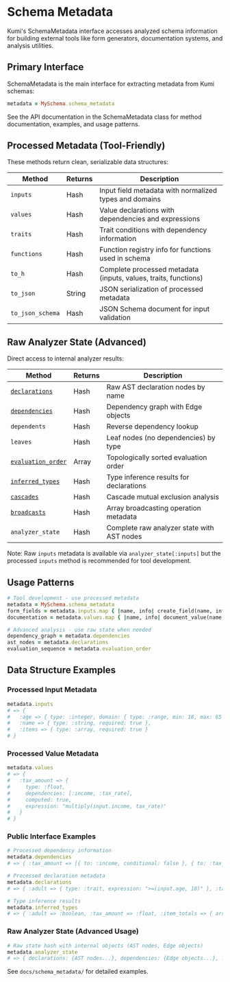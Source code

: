 # Schema Metadata

Kumi's SchemaMetadata interface accesses analyzed schema information for building external tools like form generators, documentation systems, and analysis utilities.

## Primary Interface

SchemaMetadata is the main interface for extracting metadata from Kumi schemas:

```ruby
metadata = MySchema.schema_metadata
```

See the API documentation in the SchemaMetadata class for method documentation, examples, and usage patterns.

## Processed Metadata (Tool-Friendly)

These methods return clean, serializable data structures:

| Method | Returns | Description |
|--------|---------|-------------|
| `inputs` | Hash | Input field metadata with normalized types and domains |
| `values` | Hash | Value declarations with dependencies and expressions |
| `traits` | Hash | Trait conditions with dependency information |
| `functions` | Hash | Function registry info for functions used in schema |
| `to_h` | Hash | Complete processed metadata (inputs, values, traits, functions) |
| `to_json` | String | JSON serialization of processed metadata |
| `to_json_schema` | Hash | JSON Schema document for input validation |

## Raw Analyzer State (Advanced)

Direct access to internal analyzer results:

| Method | Returns | Description |
|--------|---------|-------------|
| [`declarations`](schema_metadata/declarations.md) | Hash | Raw AST declaration nodes by name |
| [`dependencies`](schema_metadata/dependencies.md) | Hash | Dependency graph with Edge objects |
| `dependents` | Hash | Reverse dependency lookup |
| `leaves` | Hash | Leaf nodes (no dependencies) by type |
| [`evaluation_order`](schema_metadata/evaluation_order.md) | Array | Topologically sorted evaluation order |
| [`inferred_types`](schema_metadata/inferred_types.md) | Hash | Type inference results for declarations |
| [`cascades`](schema_metadata/cascades.md) | Hash | Cascade mutual exclusion analysis |
| [`broadcasts`](schema_metadata/broadcasts.md) | Hash | Array broadcasting operation metadata |
| `analyzer_state` | Hash | Complete raw analyzer state with AST nodes |

Note: Raw `inputs` metadata is available via `analyzer_state[:inputs]` but the processed `inputs` method is recommended for tool development.

## Usage Patterns

```ruby
# Tool development - use processed metadata
metadata = MySchema.schema_metadata
form_fields = metadata.inputs.map { |name, info| create_field(name, info) }
documentation = metadata.values.map { |name, info| document_value(name, info) }

# Advanced analysis - use raw state when needed  
dependency_graph = metadata.dependencies
ast_nodes = metadata.declarations
evaluation_sequence = metadata.evaluation_order
```

## Data Structure Examples

### Processed Input Metadata
```ruby
metadata.inputs
# => {
#   :age => { type: :integer, domain: { type: :range, min: 18, max: 65 }, required: true },
#   :name => { type: :string, required: true },
#   :items => { type: :array, required: true }
# }
```

### Processed Value Metadata
```ruby
metadata.values
# => {
#   :tax_amount => {
#     type: :float,
#     dependencies: [:income, :tax_rate],
#     computed: true,
#     expression: "multiply(input.income, tax_rate)"
#   }
# }
```

### Public Interface Examples
```ruby
# Processed dependency information
metadata.dependencies
# => { :tax_amount => [{ to: :income, conditional: false }, { to: :tax_rate, conditional: false }] }

# Processed declaration metadata
metadata.declarations  
# => { :adult => { type: :trait, expression: ">=(input.age, 18)" }, :tax_amount => { type: :value, expression: "multiply(input.income, tax_rate)" } }

# Type inference results
metadata.inferred_types
# => { :adult => :boolean, :tax_amount => :float, :item_totals => { array: :float } }
```

### Raw Analyzer State (Advanced Usage)
```ruby
# Raw state hash with internal objects (AST nodes, Edge objects)
metadata.analyzer_state
# => { declarations: {AST nodes...}, dependencies: {Edge objects...}, ... }
```

See `docs/schema_metadata/` for detailed examples.